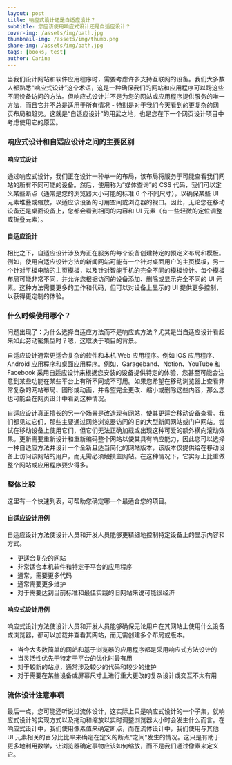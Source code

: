 ```yaml
---
layout: post
title: 响应式设计还是自适应设计？
subtitle: 您应该使用响应式设计还是自适应设计？
cover-img: /assets/img/path.jpg
thumbnail-img: /assets/img/thumb.png
share-img: /assets/img/path.jpg
tags: [books, test]
author: Carina
---
```


当我们设计网站和软件应用程序时，需要考虑许多支持互联网的设备。我们大多数人都熟悉“响应式设计”这个术语，这是一种确保我们的网站和应用程序可以跨这些不同设备访问的方法。但响应式设计并不是为您的网站或应用程序提供服务的唯一方法，而且它并不总是适用于所有情况 - 特别是对于我们今天看到的更复杂的网页布局和趋势。这就是“自适应设计”的用武之地，也是您在下一个网页设计项目中考虑使用它的原因。

### 响应式设计和自适应设计之间的主要区别

#### 响应式设计

通过响应式设计，我们正在设计一种单一的布局，该布局将服务于可能查看我们网站的所有不同可能的设备。然后，使用称为“媒体查询”的 CSS 代码，我们可以定义某些断点（通常是您的浏览器大小可能的标准 6 个不同尺寸），以确保某些 UI 元素堆叠或缩放，以适应该设备的可用空间或浏览器的视口。因此，无论您在移动设备还是桌面设备上，您都会看到相同的内容和 UI 元素（有一些轻微的定位调整或折叠元素）。

#### 自适应设计
相比之下，自适应设计涉及为正在服务的每个设备创建特定的预定义布局和模板。例如，使用自适应设计方法的新闻网站可能有一个针对桌面用户的主页模板，另一个针对平板电脑的主页模板，以及针对智能手机的完全不同的模板设计。每个模板布局可能非常不同，并允许您根据访问的设备添加、删除或显示完全不同的 UI 元素。这种方法需要更多的工作和代码，但可以对设备上显示的 UI 提供更多控制，以获得更定制的体验。

### 什么时候使用哪个？

问题出现了：为什么选择自适应方法而不是响应式方法？尤其是当自适应设计看起来如此劳动密集型时？嗯，这取决于项目的背景。

自适应设计通常更适合复杂的软件和本机 Web 应用程序。例如 iOS 应用程序、Android 应用程序和桌面应用程序。例如，Garageband、Notion、YouTube 和 Facebook 采用自适应设计来根据您安装的设备提供特定的体验，您甚至可能会注意到某些功能在某些平台上有所不同或不可用。如果您希望在移动浏览器上查看非常复杂的网站布局、图形或动画，并希望完全更改、缩小或删除这些内容，那么您也可能会在网页设计中看到这种情况。

自适应设计真正擅长的另一个场景是改造现有网站，使其更适合移动设备查看。我们都见过它们，那些主要通过网络浏览器访问的旧的大型新闻网站或门户网站。尝试在移动设备上使用它们，但它们无法正确加载或出现这种可爱的额外横向滚动效果。更新需要重新设计和重新编码整个网站以使其具有响应能力，因此您可以选择一种自适应方法并设计一个全新且适当简化的网站版本，该版本仅提供给在移动设备上访问该网站的用户，而无需必须触摸主网站。在这种情况下，它实际上比重做整个网站或应用程序要少得多。

### 整体比较

这里有一个快速列表，可帮助您确定哪一个最适合您的项目。

#### 自适应设计用例

自适应设计方法使设计人员和开发人员能够更精细地控制特定设备上的显示内容和方式。

- 更适合复杂的网站
- 非常适合本机软件和特定于平台的应用程序
- 通常，需要更多代码
- 通常需要更多维护
- 对于需要达到当前标准和最佳实践的旧网站来说可能很经济

#### 响应式设计用例

响应式设计方法使设计人员和开发人员能够确保无论用户在其网站上使用什么设备或浏览器，都可以加载并查看其网站，而无需创建多个布局或版本。

- 当今大多数简单的网站和基于浏览器的应用程序都是采用响应式方法设计的
- 当灵活性优先于特定于平台的优化时最有用
- 对于较新的站点，通常涉及较少的代码和较少的维护
- 对于需要在某些设备或屏幕尺寸上进行重大更改的复杂设计或交互不太有用

### 流体设计注意事项

最后一点，您可能还听说过流体设计，这实际上只是响应式设计的一个子集，就响应式设计的实现方式以及拖动和缩放以实时调整浏览器大小时会发生什么而言。在响应式设计中，我们使用像素值来确定断点，而在流体设计中，我们使用与其他 UI 元素相关的百分比比率来确定在定义的断点“之间”发生的情况。这只是有助于更多地利用数学，让浏览器确定事物应该如何缩放，而不是我们通过像素来定义它。
